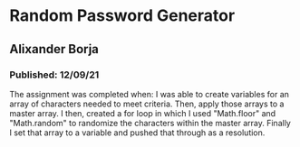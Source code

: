 # Random Password Generator

## Alixander Borja

### Published: 12/09/21

The assignment was completed when: I was able to create variables for an array of characters needed to meet criteria. Then, apply those arrays to a master array. I then, created a for loop in which I used "Math.floor" and "Math.random" to randomize the characters within the master array. Finally I set that array to a variable and pushed that through as a resolution.

